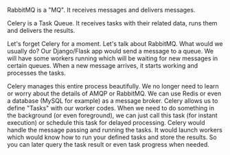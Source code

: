 RabbitMQ is a "MQ". It receives messages and delivers messages.

Celery is a Task Queue. It receives tasks with their related data, runs them and delivers the results.

Let's forget Celery for a moment. Let's talk about RabbitMQ. What would we usually do? Our Django/Flask app would send a message to a queue. We will have some workers running which will be waiting for new messages in certain queues. When a new message arrives, it starts working and processes the tasks.

Celery manages this entire process beautifully. We no longer need to learn or worry about the details of AMQP or RabbitMQ. We can use Redis or even a database (MySQL for example) as a message broker. Celery allows us to define "Tasks" with our worker codes. When we need to do something in the background (or even foreground), we can just call this task (for instant execution) or schedule this task for delayed processing. Celery would handle the message passing and running the tasks. It would launch workers which would know how to run your defined tasks and store the results. So you can later query the task result or even task progress when needed.